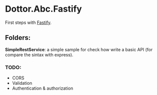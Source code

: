 # Dottor.Abc.Fastify

First steps with [Fastify](https://www.fastify.io).

## Folders:

**SimpleRestService**: a simple sample for check how write a basic API (for compare the sintax with express).

### TODO:
* CORS
* Validation
* Authentication & authorization